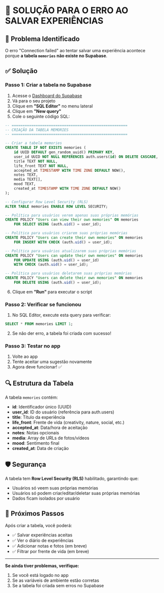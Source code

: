 # 🔧 SOLUÇÃO PARA O ERRO AO SALVAR EXPERIÊNCIAS

## 🚨 Problema Identificado

O erro "Connection failed" ao tentar salvar uma experiência acontece porque **a tabela `memories` não existe no Supabase**.

## ✅ Solução

### Passo 1: Criar a tabela no Supabase

1. Acesse o [Dashboard do Supabase](https://supabase.com/dashboard)
2. Vá para o seu projeto
3. Clique em **"SQL Editor"** no menu lateral
4. Clique em **"New query"**
5. Cole o seguinte código SQL:

```sql
-- =====================================================
-- CRIAÇÃO DA TABELA MEMORIES
-- =====================================================

-- Criar a tabela memories
CREATE TABLE IF NOT EXISTS memories (
    id UUID DEFAULT gen_random_uuid() PRIMARY KEY,
    user_id UUID NOT NULL REFERENCES auth.users(id) ON DELETE CASCADE,
    title TEXT NOT NULL,
    life_front TEXT NOT NULL,
    accepted_at TIMESTAMP WITH TIME ZONE DEFAULT NOW(),
    notes TEXT,
    media TEXT[],
    mood TEXT,
    created_at TIMESTAMP WITH TIME ZONE DEFAULT NOW()
);

-- Configurar Row Level Security (RLS)
ALTER TABLE memories ENABLE ROW LEVEL SECURITY;

-- Política para usuários verem apenas suas próprias memórias
CREATE POLICY "Users can view their own memories" ON memories
    FOR SELECT USING (auth.uid() = user_id);

-- Política para usuários criarem suas próprias memórias
CREATE POLICY "Users can create their own memories" ON memories
    FOR INSERT WITH CHECK (auth.uid() = user_id);

-- Política para usuários atualizarem suas próprias memórias
CREATE POLICY "Users can update their own memories" ON memories
    FOR UPDATE USING (auth.uid() = user_id)
    WITH CHECK (auth.uid() = user_id);

-- Política para usuários deletarem suas próprias memórias
CREATE POLICY "Users can delete their own memories" ON memories
    FOR DELETE USING (auth.uid() = user_id);
```

6. Clique em **"Run"** para executar o script

### Passo 2: Verificar se funcionou

1. No SQL Editor, execute esta query para verificar:

```sql
SELECT * FROM memories LIMIT 1;
```

2. Se não der erro, a tabela foi criada com sucesso!

### Passo 3: Testar no app

1. Volte ao app
2. Tente aceitar uma sugestão novamente
3. Agora deve funcionar! ✅

## 🔍 Estrutura da Tabela

A tabela `memories` contém:

- **id**: Identificador único (UUID)
- **user_id**: ID do usuário (referência para auth.users)
- **title**: Título da experiência
- **life_front**: Frente de vida (creativity, nature, social, etc.)
- **accepted_at**: Data/hora de aceitação
- **notes**: Notas opcionais
- **media**: Array de URLs de fotos/vídeos
- **mood**: Sentimento final
- **created_at**: Data de criação

## 🛡️ Segurança

A tabela tem **Row Level Security (RLS)** habilitado, garantindo que:
- Usuários só veem suas próprias memórias
- Usuários só podem criar/editar/deletar suas próprias memórias
- Dados ficam isolados por usuário

## 🚀 Próximos Passos

Após criar a tabela, você poderá:
- ✅ Salvar experiências aceitas
- ✅ Ver o diário de experiências
- ✅ Adicionar notas e fotos (em breve)
- ✅ Filtrar por frente de vida (em breve)

---

**Se ainda tiver problemas, verifique:**
1. Se você está logado no app
2. Se as variáveis de ambiente estão corretas
3. Se a tabela foi criada sem erros no Supabase 